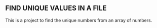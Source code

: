 ## FIND UNIQUE VALUES IN A FILE

This is a project to find the unique numbers from an array of numbers. 
